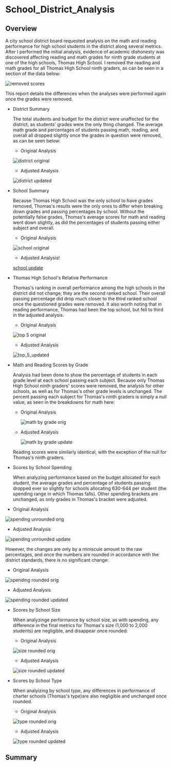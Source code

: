 # School_District_Analysis

## Overview

A city school district board requested analysis on the math and reading performance for high school students in the district along several metrics.  After I performed the initial analysis, evidence of academic dishonesty was discovered affecting reading and math grades for ninth grade students at one of the high schools, Thomas High School.  I removed the reading and math grades for all Thomas High School ninth graders, as can be seen in a section of the data below:

![removed scores](Resources/ths_ninth_removed.png)

This report details the differences when the analyses were performed again once the grades were removed.

- District Summary

  The total students and budget for the district were unaffected for the district, as students' grades were the only thing changed.  The average math grade and percentages of students passing math, reading, and overall all dropped slightly once the grades in question were removed, as can be seen below:
  
  - Original Analysis
 
  ![district original](Resources/district_orig.png)

  - Adjusted Analysis
 
  ![district updated](Resources/district_updated.png)

- School Summary
  
  Because Thomas High School was the only school to have grades removed, Thomas's results were the only ones to differ when breaking down grades and passing percentages by school.  Without the potentially false grades, Thomas's average scores for math and reading went down slightly, as did the percentages of students passing either subject and overall.
 
  - Original Analysis
 
  ![school original](Resources/school_orig.png)
 
  - Adjusted Analysis!
 
  [school update](Resources/school_updated.png)

- Thomas High School's Relative Performance

  Thomas's ranking in overall performance among the high schools in the district did not change; they are the second ranked school.  Their overall passing percentage did drop much closer to the third ranked school once the questioned grades were removed.  It also worth noting that in reading performance, Thomas had been the top school, but fell to third in the adjusted analysis.

  - Original Analysis
 
  ![top 5 original](Resources/top_5_orig.png)

  - Adjusted Analysis
 
  ![top_5_updated](Resources/top_5_updated.png)

- Math and Reading Scores by Grade

  Analysis had been done to show the percentage of students in each grade level at each school passing each subject.  Because only Thomas High School ninth graders' scores were removed, the analysis for other schools, as well as for Thomas's other grade levels is unchanged.  The percent passing each subject for Thomas's ninth graders is simply a null value, as seen in the breakdowns for math here:

  - Original Analysis
 
    ![math by grade orig](Resources/math_by_grade_orig.png)

  - Adjusted Analysis
 
    ![math by grade update](Resources/math_by_grade_updated.png)

  Reading scores were similarly identical, with the exception of the null for Thomas's ninth graders.

- Scores by School Spending
  
  When analyzing performance based on the budget allocated for each student, the average grades and percentage of students passing dropped ever so slightly for schools allocating 630-644 per student (the spending range in which Thomas falls).  Other spending brackets are unchanged, as only grades in Thomas's bracket were adjusted.

 - Original Analysis
 
  ![spending unrounded orig](Resources/spending_unrounded_orig.png)

  - Adjusted Analysis
 
  ![spending unrounded update](Resources/spending_unrounded_updated.png)

  However, the changes are only by a miniscule amount to the raw percentages, and once the numbers are rounded in accordance with the district standards, there is no significant change:

  - Original Analysis
 
  ![spending rounded orig](Resources/spending_rounded_orig.png)

  - Adjusted Analysis
 
  ![spending rounded updated](Resources/spending_rounded_updated.png)

- Scores by School Size

  When analyzinge performance by school size, as with spending, any difference in the final metrics for Thomas's size (1,000 to 2,000 students) are negligible, and disappear once rounded:

  - Original Analysis

  ![size rounded orig](Resources/size_rounded_orig.png)

  - Adjusted Analysis
 
  ![size rounded updated](Resources/size_rounded_updated.png)

- Scores by School Type

  When analyizing by school type, any differences in performance of charter schools (Thomas's type)are also negligible and unchanged once rounded.

  - Original Analysis
 
  ![type rounded orig](Resources/type_rounded_orig.png)

  - Adjusted Analysis
 
  ![type rounded updated](Resources/type_rounded_updated.png)

## Summary


